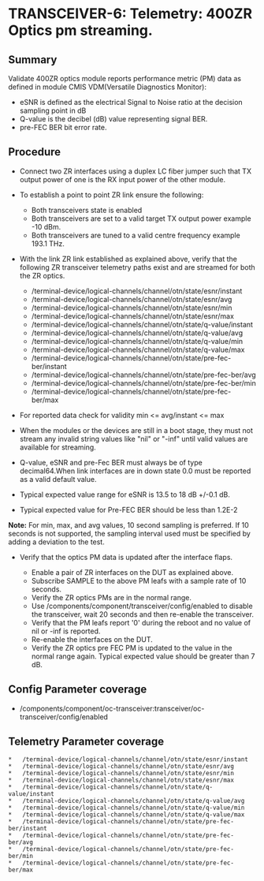 # TRANSCEIVER-6: Telemetry: 400ZR Optics pm streaming.

## Summary

Validate 400ZR optics module reports performance metric (PM) data as defined in
module CMIS VDM(Versatile Diagnostics Monitor):
*   eSNR is defined as the electrical Signal to Noise ratio at the decision sampling point in dB
*   Q-value is the decibel (dB) value representing signal BER.
*   pre-FEC BER bit error rate.

## Procedure

*   Connect two ZR interfaces using a duplex LC fiber jumper such that TX
    output power of one is the RX input power of the other module.

*   To establish a point to point ZR link ensure the following:
      * Both transceivers state is enabled
      * Both transceivers are set to a valid target TX output power
        example -10 dBm.
      * Both transceivers are tuned to a valid centre frequency
        example 193.1 THz.

*   With the link ZR link established as explained above, verify that the
    following ZR transceiver telemetry paths exist and are streamed for both
    the ZR optics.
    *   /terminal-device/logical-channels/channel/otn/state/esnr/instant
    *   /terminal-device/logical-channels/channel/otn/state/esnr/avg
    *   /terminal-device/logical-channels/channel/otn/state/esnr/min
    *   /terminal-device/logical-channels/channel/otn/state/esnr/max
    *   /terminal-device/logical-channels/channel/otn/state/q-value/instant
    *   /terminal-device/logical-channels/channel/otn/state/q-value/avg
    *   /terminal-device/logical-channels/channel/otn/state/q-value/min
    *   /terminal-device/logical-channels/channel/otn/state/q-value/max
    *   /terminal-device/logical-channels/channel/otn/state/pre-fec-ber/instant
    *   /terminal-device/logical-channels/channel/otn/state/pre-fec-ber/avg
    *   /terminal-device/logical-channels/channel/otn/state/pre-fec-ber/min
    *   /terminal-device/logical-channels/channel/otn/state/pre-fec-ber/max


*   For reported data check for validity min <= avg/instant <= max

*   When the modules or the devices are still in a boot stage, they must not
    stream any invalid string values like "nil" or "-inf" until valid values
    are available for streaming.

*   Q-value, eSNR and pre-Fec BER must always be of type decimal64.When link
    interfaces are in down state 0.0 must be reported as a valid default value.
*   Typical expected value range for eSNR is 13.5 to
    18 dB +/-0.1 dB.
*   Typical expected value for Pre-FEC BER should be less than 1.2E-2


**Note:** For min, max, and avg values, 10 second sampling is preferred. If 
          10 seconds is not supported, the sampling interval used must be
          specified by adding a deviation to the test.


*   Verify that the optics PM data is updated after the interface flaps.

    *   Enable a pair of ZR interfaces on the DUT as explained above.
    *   Subscribe SAMPLE to the above PM leafs with a sample rate of 10
        seconds.
    *   Verify the ZR optics PMs are in the normal range.
    *   Use /components/component/transceiver/config/enabled to disable the
        transceiver, wait 20 seconds and then re-enable the transceiver.
    *   Verify that the PM leafs report '0' during the reboot and no value
        of nil or -inf is reported.
    *   Re-enable the interfaces on the DUT.
    *   Verify the ZR optics pre FEC PM is updated to the value in the normal
        range again. Typical expected value should be greater than 7 dB.

## Config Parameter coverage

*   /components/component/oc-transceiver:transceiver/oc-transceiver/config/enabled

## Telemetry Parameter coverage

    *   /terminal-device/logical-channels/channel/otn/state/esnr/instant
    *   /terminal-device/logical-channels/channel/otn/state/esnr/avg
    *   /terminal-device/logical-channels/channel/otn/state/esnr/min
    *   /terminal-device/logical-channels/channel/otn/state/esnr/max
    *   /terminal-device/logical-channels/channel/otn/state/q-value/instant
    *   /terminal-device/logical-channels/channel/otn/state/q-value/avg
    *   /terminal-device/logical-channels/channel/otn/state/q-value/min
    *   /terminal-device/logical-channels/channel/otn/state/q-value/max
    *   /terminal-device/logical-channels/channel/otn/state/pre-fec-ber/instant
    *   /terminal-device/logical-channels/channel/otn/state/pre-fec-ber/avg
    *   /terminal-device/logical-channels/channel/otn/state/pre-fec-ber/min
    *   /terminal-device/logical-channels/channel/otn/state/pre-fec-ber/max